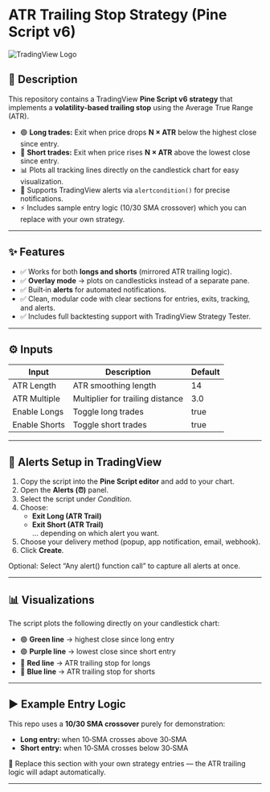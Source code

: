 # ATR Trailing Stop Strategy (Pine Script v6)

![TradingView Logo](https://cdn.iconscout.com/icon/free/png-256/tradingview-2832968-2355374.png)

## 📖 Description
This repository contains a TradingView **Pine Script v6 strategy** that implements a **volatility‑based trailing stop** using the Average True Range (ATR).  

- 🟢 **Long trades:** Exit when price drops **N × ATR** below the highest close since entry.  
- 🔴 **Short trades:** Exit when price rises **N × ATR** above the lowest close since entry.  
- 📊 Plots all tracking lines directly on the candlestick chart for easy visualization.  
- 🔔 Supports TradingView alerts via `alertcondition()` for precise notifications.  
- ⚡ Includes sample entry logic (10/30 SMA crossover) which you can replace with your own strategy.  

---

## ✨ Features
- ✅ Works for both **longs and shorts** (mirrored ATR trailing logic).  
- ✅ **Overlay mode** → plots on candlesticks instead of a separate pane.  
- ✅ Built‑in **alerts** for automated notifications.  
- ✅ Clean, modular code with clear sections for entries, exits, tracking, and alerts.  
- ✅ Includes full backtesting support with TradingView Strategy Tester.  

---

## ⚙️ Inputs
| Input          | Description                                  | Default |
|----------------|----------------------------------------------|---------|
| ATR Length     | ATR smoothing length                         | 14      |
| ATR Multiple   | Multiplier for trailing distance             | 3.0     |
| Enable Longs   | Toggle long trades                           | true    |
| Enable Shorts  | Toggle short trades                          | true    |

---

## 🔔 Alerts Setup in TradingView
1. Copy the script into the **Pine Script editor** and add to your chart.  
2. Open the **Alerts (⏰)** panel.  
3. Select the script under *Condition*.  
4. Choose:
   - **Exit Long (ATR Trail)**  
   - **Exit Short (ATR Trail)**  
   … depending on which alert you want.  
5. Choose your delivery method (popup, app notification, email, webhook).  
6. Click **Create**.  

Optional: Select “Any alert() function call” to capture all alerts at once.  

---

## 📊 Visualizations
The script plots the following directly on your candlestick chart:  

- 🟢 **Green line** → highest close since long entry  
- 🟣 **Purple line** → lowest close since short entry  
- 🔴 **Red line** → ATR trailing stop for longs  
- 🔵 **Blue line** → ATR trailing stop for shorts  

---

## ▶️ Example Entry Logic
This repo uses a **10/30 SMA crossover** purely for demonstration:
- **Long entry:** when 10‑SMA crosses above 30‑SMA  
- **Short entry:** when 10‑SMA crosses below 30‑SMA  

🔧 Replace this section with your own strategy entries — the ATR trailing logic will adapt automatically.  

---

